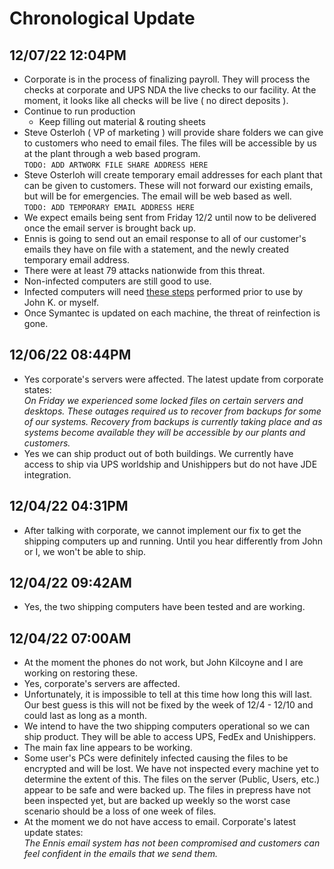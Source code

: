 # Chronological Update

## 12/07/22 12:04PM
- Corporate is in the process of finalizing payroll.  They will process the checks at corporate and UPS NDA the live checks to our facility.  At the moment, it looks like all checks will be live ( no direct deposits ).
- Continue to run production
  - Keep filling out material & routing sheets
- Steve Osterloh ( VP of marketing ) will provide share folders we can give to customers who need to email files.  The files will be accessible by us at the plant through a web based program.  <br>
`TODO: ADD ARTWORK FILE SHARE ADDRESS HERE`
- Steve Osterloh will create temporary email addresses for each plant that can be given to customers.  These will not forward our existing emails, but will be for emergencies. The email will be web based as well.<br />
`TODO: ADD TEMPORARY EMAIL ADDRESS HERE`
- We expect emails being sent from Friday 12/2 until now to be delivered once the email server is brought back up.
- Ennis is going to send out an email response to all of our customer's emails they have on file with a statement, and the newly created temporary email address.
- There were at least 79 attacks nationwide from this threat.
- Non-infected computers are still good to use.
- Infected computers will need [these steps](../infected-instructions/README.md) performed prior to use by John K. or myself.
- Once Symantec is updated on each machine, the threat of reinfection is gone.

## 12/06/22 08:44PM
- Yes corporate's servers were affected. The latest update from corporate states:<br>
*On Friday we experienced some locked files on certain servers and desktops. These outages required us to recover from backups for some of our systems. Recovery from backups is currently taking place and as systems become available they will be accessible by our plants and customers.*
- Yes we can ship product out of both buildings. We currently have access to ship via UPS worldship and Unishippers but do not have JDE integration.

## 12/04/22 04:31PM
- After talking with corporate, we cannot implement our fix to get the shipping computers up and running. Until you hear differently from John or I, we won't be able to ship.

## 12/04/22 09:42AM
- Yes, the two shipping computers have been tested and are working.

## 12/04/22 07:00AM
- At the moment the phones do not work, but John Kilcoyne and I are working on restoring these.
- Yes, corporate's servers are affected.
- Unfortunately, it is impossible to tell at this time how long this will last. Our best guess is this will not be fixed by the week of 12/4 - 12/10 and could last as long as a month.
- We intend to have the two shipping computers operational so we can ship product. They will be able to access UPS, FedEx and Unishippers.
- The main fax line appears to be working.
- Some user's PCs were definitely infected causing the files to be encrypted and will be lost. We have not inspected every machine yet to determine the extent of this. The files on the server (Public, Users, etc.) appear to be safe and were backed up. The files in prepress have not been inspected yet, but are backed up weekly so the worst case scenario should be a loss of one week of files.
- At the moment we do not have access to email. Corporate's latest update states:<br>
*The Ennis email system has not been compromised and customers can feel confident in the emails that we send them.*
